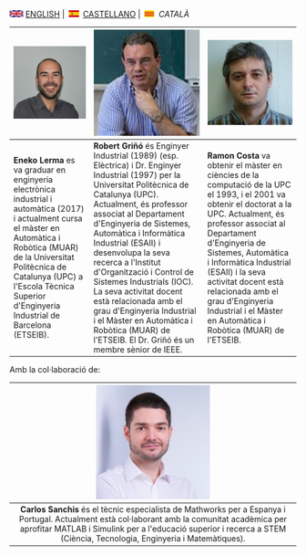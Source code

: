 
<img src="en.png" alt="English"> [ENGLISH](about.md) | <img src="es.png" alt="Castellano"> [CASTELLANO](sobrenosotros.md) | <img src="ca.png" alt="Català"> *CATALÀ*


|![img](Eneko2.jpg)|![Robert](RobertG.jpg)|![Ramon](RamonC.jpg)|
| --------- |---------| ---------|
| <b>Eneko Lerma</b> es va graduar en enginyeria electrònica industrial i automàtica (2017) i actualment cursa el màster en Automàtica i Robòtica (MUAR) de la Universitat Politècnica de Catalunya (UPC) a l'Escola Tècnica Superior d'Enginyeria Industrial de Barcelona (ETSEIB). | <b>Robert Griñó</b> és Enginyer Industrial (1989) (esp. Elèctrica) i Dr. Enginyer Industrial (1997) per la Universitat Politècnica de Catalunya (UPC). Actualment, és professor associat al Departament d'Enginyeria de Sistemes, Automàtica i Informàtica Industrial (ESAII) i desenvolupa la seva recerca a l'Institut d'Organització i Control de Sistemes Industrials (IOC). La seva activitat docent està relacionada amb el grau d'Enginyeria Industrial i el Màster en Automàtica i Robòtica (MUAR) de l'ETSEIB. El Dr. Griñó és un membre sènior de IEEE.| <b>Ramon Costa</b> va obtenir el màster en ciències de la computació de la UPC el 1993, i el 2001 va obtenir el doctorat a la UPC. Actualment, és professor associat al Departament d'Enginyeria de Sistemes, Automàtica i Informàtica Industrial (ESAII) i la seva activitat docent està relacionada amb el grau d'Enginyeria Industrial i el Màster en Automàtica i Robòtica (MUAR) de l'ETSEIB. |


Amb la col·laboració de:

|![Carlos](CarlosS.jpg)|
|:--------:|
|<b>Carlos Sanchis</b> és el tècnic especialista de Mathworks per a Espanya i Portugal. Actualment està col·laborant amb la comunitat acadèmica per aprofitar MATLAB i Simulink per a l'educació superior i recerca a STEM (Ciència, Tecnologia, Enginyeria i Matemàtiques).|
